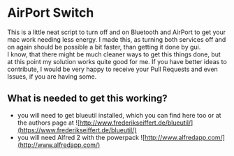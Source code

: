 AirPort Switch
====

This is a little neat script to turn off and on Bluetooth and AirPort to get your mac work needing less energy. I made this, as turning both services off and on again should be possible a bit faster, than getting it done by gui.    
I know, that there might be much cleaner ways to get this things done, but at this point my solution works quite good for me. If you have better ideas to contribute, I would be very happy to receive your Pull Requests and even Issues, if you are having some.


What is needed to get this working?
----

* you will need to get blueutil installed, which you can find here too or at the authors page at ![http://www.frederikseiffert.de/blueutil/](https://www.frederikseiffert.de/blueutil/)
* you will need Alfred 2 with the powerpack ![http://www.alfredapp.com/](http://www.alfredapp.com/)
